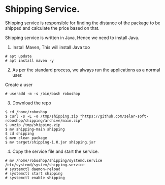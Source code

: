 # Shipping Service.

Shipping service is responsible for finding the distance of the package to be shipped and calculate the price based on that. 

Shipping service is written in Java, Hence we need to install Java.

1. Install Maven, This will install Java too 

```
# apt update 
# apt install maven -y 
```

2. As per the standard process, we always run the applications as a normal user.

Create a user 

```
# useradd -m -s /bin/bash roboshop
```

3. Download the repo 

```
$ cd /home/roboshop
$ curl -s -L -o /tmp/shipping.zip "https://github.com/zelar-soft-roboshop/shipping/archive/main.zip"
$ unzip /tmp/shipping.zip
$ mv shipping-main shipping
$ cd shipping
$ mvn clean package 
$ mv target/shipping-1.0.jar shipping.jar 
```


4. Copy the service file and start the service.

```
# mv /home/roboshop/shipping/systemd.service /etc/systemd/system/shipping.service
# systemctl daemon-reload
# systemctl start shipping 
# systemctl enable shipping
```

